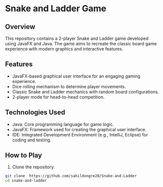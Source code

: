 # Snake and Ladder Game



## Overview

This repository contains a 2-player Snake and Ladder game developed using JavaFX and Java. The game aims to recreate the classic board game experience with modern graphics and interactive features.

## Features

- JavaFX-based graphical user interface for an engaging gaming experience.
- Dice rolling mechanism to determine player movements.
- Classic Snake and Ladder mechanics with random board configurations.
- 2-player mode for head-to-head competition.

## Technologies Used

- Java: Core programming language for game logic.
- JavaFX: Framework used for creating the graphical user interface.
- IDE: Integrated Development Environment (e.g., IntelliJ, Eclipse) for coding and testing.

## How to Play

1. Clone the repository:

```bash
git clone  https://github.com/sahildongre20/Snake-and-Ladder
cd snake-and-ladder
